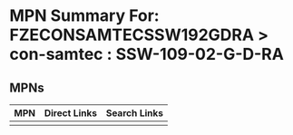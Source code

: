 



# MPN Summary For: FZECONSAMTECSSW192GDRA > con-samtec : SSW-109-02-G-D-RA

## MPNs
  

|MPN|Direct Links|Search Links|
| :--- | :--- | :--- |
||||
